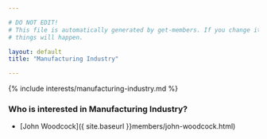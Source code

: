 ```yaml
---

# DO NOT EDIT!
# This file is automatically generated by get-members. If you change it, bad
# things will happen.

layout: default
title: "Manufacturing Industry"

---
```


{% include interests/manufacturing-industry.md %}

### Who is interested in Manufacturing Industry?


* [John Woodcock]({ site.baseurl }}members/john-woodcock.html)
